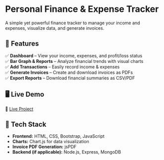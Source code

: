 # Personal Finance & Expense Tracker

A simple yet powerful finance tracker to manage your income and expenses, visualize data, and generate invoices.

## 🚀 Features
✅ **Dashboard** – View your income, expenses, and profit/loss status  
✅ **Bar Graph & Reports** – Analyze financial trends with visual charts  
✅ **Add Transactions** – Easily record income & expenses  
✅ **Generate Invoices** – Create and download invoices as PDFs  
✅ **Export Reports** – Download financial summaries as CSV/PDF  

## 🖥️ Live Demo
🔗 [Live Project](https://plraj.github.io/project-finance/) 


## 🔧 Tech Stack
- **Frontend:** HTML, CSS, Bootstrap, JavaScript  
- **Charts:** Chart.js for data visualization  
- **Invoice PDF Generation:** jsPDF  
- **Backend (if applicable):** Node.js, Express, MongoDB  


